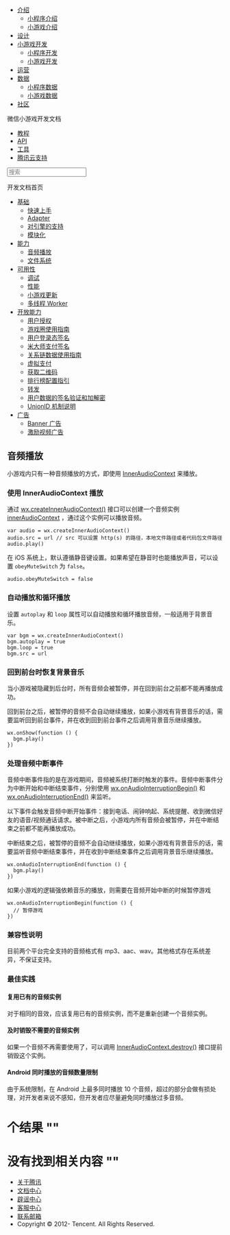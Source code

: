 <div class="book with-summary">

<div class="head">

<div class="head_box">

# [](javascript:; "_('微信公众平台 小程序')")

<div class="header_ctrls">

*   [介绍](javascript:;)
    *   [小程序介绍](https://mp.weixin.qq.com/debug/wxadoc/introduction/index.html)
    *   [小游戏介绍](https://mp.weixin.qq.com/debug/wxagame/introduction/index.html)
*   [设计](https://mp.weixin.qq.com/debug/wxadoc/design/index.html)
*   [小游戏开发](javascript:;)
    *   [小程序开发](https://mp.weixin.qq.com/debug/wxadoc/dev/index.html)
    *   [小游戏开发](https://mp.weixin.qq.com/debug/wxagame/dev/index.html)
*   [运营](https://mp.weixin.qq.com/debug/wxadoc/product/index.html)
*   [数据](javascript:;)
    *   [小程序数据](https://mp.weixin.qq.com/debug/wxadoc/analysis/index.html)
    *   [小游戏数据](https://mp.weixin.qq.com/debug/wxagame/analysis/index.html)
*   [社区](https://developers.weixin.qq.com/)

</div>

</div>

</div>

<div class="sub_nav_box">

<div class="sub_nav_inner">

<div class="book-summary-opr" id="js-book-summary-opr"><a class="book-summary-btn"></a></div>

<div class="top_sub_nav">

<div class="top_title_wap"><span class="icon_title icon_dev"></span>

微信小游戏开发文档

</div>

*   [教程](../../)
*   [API](../../document/render/canvas/wx.createCanvas.html)
*   [工具](../../devtools/devtools.html)
*   [腾讯云支持](../../qcloud/qcloud.html)

</div>

<div id="book-search-input" role="search">

<form><label for="search-input" class="search-icon" id="js-search-icon"></label><input type="text" id="search-input" name="search-input" placeholder="搜索"> </form>

</div>

</div>

</div>

<div class="book-summary">

<div class="book-summary-home" id="js-summary-home"><a><span class="icon_home_s icon_dev"></span><span class="s_title_2">开发文档首页</span></a></div>

<nav role="navigation">

*   [基础](../../)
    *   [快速上手](../../)
    *   [Adapter](../base/adapter.html)
    *   [对引擎的支持](../base/engine.html)
    *   [模块化](../base/module.html)
*   [能力](audio.html)
    *   [音频播放](audio.html)
    *   [文件系统](file-system.html)
*   [可用性](../usability/debug.html)
    *   [调试](../usability/debug.html)
    *   [性能](../usability/performance.html)
    *   [小游戏更新](../usability/update.html)
    *   [多线程 Worker](../usability/worker.html)
*   [开放能力](../open-ability/authorize.html)
    *   [用户授权](../open-ability/authorize.html)
    *   [游戏圈使用指南](../open-ability/game-club.html)
    *   [用户登录态签名](../open-ability/http-signature.html)
    *   [米大师支付签名](../open-ability/midas-signature.html)
    *   [关系链数据使用指南](../open-ability/open-data.html)
    *   [虚拟支付](../open-ability/payment.html)
    *   [获取二维码](../open-ability/qrcode.html)
    *   [排行榜配置指引](../open-ability/ranklist.html)
    *   [转发](../open-ability/share.html)
    *   [用户数据的签名验证和加解密](../open-ability/signature.html)
    *   [UnionID 机制说明](../open-ability/union-id.html)
*   [广告](../ad/banner-ad.html)
    *   [Banner 广告](../ad/banner-ad.html)
    *   [激励视频广告](../ad/rewarded-video-ad.html)

</nav>

</div>

<div class="book-body">

<div class="body-inner">

<div class="page-wrapper" tabindex="-1" role="main">

<div class="page-inner">

<div id="book-search-results">

<div class="search-noresults">

<section class="normal markdown-section">

## 音频播放

小游戏内只有一种音频播放的方式，即使用 [InnerAudioContext](../../document/media/audio/InnerAudioContext.html) 来播放。

### 使用 InnerAudioContext 播放

通过 [wx.createInnerAudioContext()](../../document/media/audio/wx.createInnerAudioContext.html) 接口可以创建一个音频实例 [innerAudioContext](../../document/media/audio/InnerAudioContext.html) ，通过这个实例可以播放音频。

    var audio = wx.createInnerAudioContext()
    audio.src = url // src 可以设置 http(s) 的路径，本地文件路径或者代码包文件路径
    audio.play()

在 iOS 系统上，默认遵循静音键设置。如果希望在静音时也能播放声音，可以设置 `obeyMuteSwitch` 为 `false`。

    audio.obeyMuteSwitch = false

### 自动播放和循环播放

设置 `autoplay` 和 `loop` 属性可以自动播放和循环播放音频，一般适用于背景音乐。

    var bgm = wx.createInnerAudioContext()
    bgm.autoplay = true
    bgm.loop = true
    bgm.src = url

### 回到前台时恢复背景音乐

当小游戏被隐藏到后台时，所有音频会被暂停，并在回到前台之前都不能再播放成功。

回到前台之后，被暂停的音频不会自动继续播放，如果小游戏有背景音乐的话，需要监听回到前台事件，并在收到回到前台事件之后调用背景音乐继续播放。

    wx.onShow(function () {
      bgm.play()
    })

### 处理音频中断事件

音频中断事件指的是在游戏期间，音频被系统打断时触发的事件。音频中断事件分为中断开始和中断结束事件，分别使用 [wx.onAudioInterruptionBegin()](../../document/system/system-event/wx.onAudioInterruptionBegin.html) 和 [wx.onAudioInterruptionEnd()](../../document/system/system-event/wx.onAudioInterruptionEnd.html) 来监听。

以下事件会触发音频中断开始事件：接到电话、闹钟响起、系统提醒、收到微信好友的语音/视频通话请求。被中断之后，小游戏内所有音频会被暂停，并在中断结束之前都不能再播放成功。

中断结束之后，被暂停的音频不会自动继续播放，如果小游戏有背景音乐的话，需要监听音频中断结束事件，并在收到中断结束事件之后调用背景音乐继续播放。

    wx.onAudioInterruptionEnd(function () {
      bgm.play()
    })

如果小游戏的逻辑强依赖音乐的播放，则需要在音频开始中断的时候暂停游戏

    wx.onAudioInterruptionBegin(function () {
      // 暂停游戏
    })

### 兼容性说明

目前两个平台完全支持的音频格式有 mp3、aac、wav。其他格式存在系统差异，不保证支持。

### 最佳实践

#### 复用已有的音频实例

对于相同的音效，应该复用已有的音频实例，而不是重新创建一个音频实例。

#### 及时销毁不需要的音频实例

如果一个音频不再需要使用了，可以调用 [InnerAudioContext.destroy()](../../document/media/audio/InnerAudioContext.destroy.html) 接口提前销毁这个实例。

#### Android 同时播放的音频数量限制

由于系统限制，在 Android 上最多同时播放 10 个音频，超过的部分会做有损处理，对开发者来说不感知，但开发者应尽量避免同时播放过多音频。

</section>

</div>

<div class="search-results">

<div class="has-results">

# <span class="search-results-count"></span>个结果 "<span class="search-query"></span>"

</div>

<div class="no-results">

# 没有找到相关内容 "<span class="search-query"></span>"

</div>

</div>

</div>

</div>

</div>

<div class="foot" id="footer">

*   [关于腾讯](http://www.tencent.com/zh-cn/index.shtml)
*   [文档中心](https://mp.weixin.qq.com/debug/wxadoc/introduction/index.html?t=1484641676)
*   [辟谣中心](https://mp.weixin.qq.com/cgi-bin/opshowpage?action=dispelinfo&lang=zh_CN&begin=1&count=9)
*   [客服中心](http://kf.qq.com/faq/120911VrYVrA1509086vyumm.html)
*   [联系邮箱](mailto:weixinmp@qq.com)
*   Copyright © 2012-<span id="s_copyright_year"></span> Tencent. All Rights Reserved.

</div>

</div>

[](../base/module.html)[](audio.html)</div>

</div>